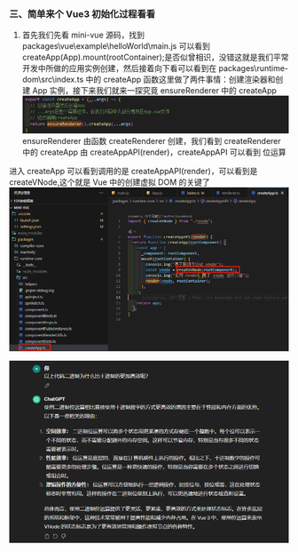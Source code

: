 ### 三、简单来个 Vue3 初始化过程看看

1. 首先我们先看 mini-vue 源码，找到 packages\vue\example\helloWorld\main.js 可以看到 createApp(App).mount(rootContainer);是否似曾相识，没错这就是我们平常开发中所做的应用实例创建，然后接着向下看可以看到在 packages\runtime-dom\src\index.ts 中的 createApp 函数这里做了两件事情：创建渲染器和创建 App 实例，接下来我们就来一探究竟 ensureRenderer 中的 createApp
   ![alt text](image-6.png)
   ensureRenderer 由函数 createRenderer 创建，我们看到 createRenderer 中的 createApp 由 createAppAPI(render)，createAppAPI 可以看到
   位运算

进入 createApp 可以看到调用的是 createAppAPI(render)，可以看到是 createVNode,这个就是 Vue 中的创建虚拟 DOM 的关键了
![alt text](image-7.png)

![alt text](image-8.png)
